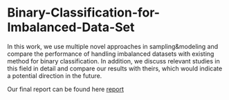 # Binary-Classification-for-Imbalanced-Data-Set
In this work, we use multiple novel approaches in sampling&modeling and compare the performance of handling imbalanced datasets with existing method for binary classification. In addition, we discuss relevant studies in this field in detail and compare our results with theirs, which would indicate a potential direction in the future.     

Our final report can be found here [report](doc/a2_answer.pdf)      

